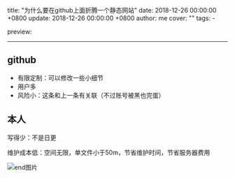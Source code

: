 title: "为什么要在github上面折腾一个静态网站"
date: 2018-12-26 00:00:00 +0800
update: 2018-12-26 00:00:00 +0800
author: me
cover: ""
tags:
    - 
 
preview:

---

## github

- 有限定制：可以修改一些小细节
- 用户多
- 风险小：这条和上一条有关联（不过账号被黑也完蛋）


## 本人
写得少：不是日更

维护成本低：空间无限，单文件小于50m，节省维护时间，节省服务器费用

![end图片](-/images/2018/12-1-1.gif)


